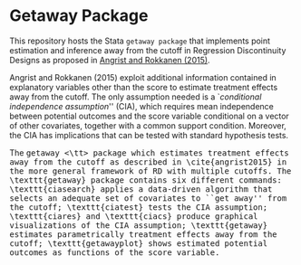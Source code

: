 # Getaway Package

This repository hosts the Stata `getaway package` that implements point estimation and inference away from the cutoff in Regression Discontinuity Designs as proposed in [Angrist and Rokkanen (2015)](https://economics.mit.edu/files/10851).

Angrist and Rokkanen (2015) exploit additional information contained in explanatory variables other than the score to estimate treatment effects away from the cutoff. The only assumption needed is a \`_conditional independence assumption_'' (CIA), which requires mean independence between potential outcomes and the score variable conditional on a vector of other covariates, together with a common support condition. Moreover, the CIA has implications that can be tested with standard hypothesis tests.

The <tt> getaway <\tt> package which estimates treatment effects away from the cutoff as described in \cite{angrist2015} in the more general framework of RD with multiple cutoffs. The \texttt{getaway} package contains six different commands: \texttt{ciasearch} applies a data-driven algorithm that selects an adequate set of covariates to ``get away'' from the cutoff; \texttt{ciatest} tests the CIA assumption; \texttt{ciares} and \texttt{ciacs} produce graphical visualizations of the CIA assumption; \texttt{getaway} estimates parametrically treatment effects away from the cutoff; \texttt{getawayplot} shows estimated potential outcomes as functions of the score variable.